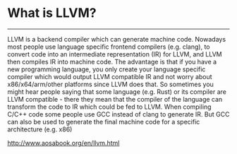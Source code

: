 # What is LLVM?
---

LLVM is a backend compiler which can generate machine code. Nowadays most people use language specific frontend compilers (e.g. clang), to convert code into an intermediate representation (IR) for LLVM, and LLVM then compiles IR into machine code. The advantage is that if you have a new programming language, you only create your language specific compiler which would output LLVM compatible IR and not worry about x86/x64/arm/other platforms since LLVM does that. So sometimes you might hear people saying that some language (e.g. Rust) or its compiler are LLVM compatible - there they mean that the compiler of the language can transform the code to IR which could be fed to LLVM.
When compiling C/C++ code some people use GCC instead of clang to generate IR. But GCC can also be used to generate the final machine code for a specific architecture (e.g. x86)

http://www.aosabook.org/en/llvm.html
